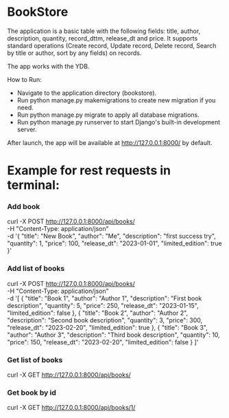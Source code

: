 # BookStore
The application is a basic table with the following fields: title, author, description, quantity, record_dttm, release_dt and price.
It supports standard operations (Create record, Update record, Delete record, Search by title or author, sort by any fields) on records.

The app works with the YDB.

How to Run:
* Navigate to the application directory (bookstore).
* Run python manage.py makemigrations to create new migration if you need.
* Run python manage.py migrate to apply all database migrations.
* Run python manage.py runserver to start Django's built-in development server.

After launch, the app will be available at http://127.0.0.1:8000/ by default.

# Example for rest requests in terminal:

### Add book
curl -X POST http://127.0.0.1:8000/api/books/ \
-H "Content-Type: application/json" \
-d '{
    "title": "New Book",
    "author": "Me",
    "description": "first success try",
    "quantity": 1,
    "price": 100,
    "release_dt": "2023-01-01",
    "limited_edition": true
}'

### Add list of books
curl -X POST http://127.0.0.1:8000/api/books/ \
-H "Content-Type: application/json" \
-d '[
    {
        "title": "Book 1",
        "author": "Author 1",
        "description": "First book description",
        "quantity": 5,
        "price": 250,
        "release_dt": "2023-01-15",
        "limited_edition": false
    },
    {
        "title": "Book 2", 
        "author": "Author 2",
        "description": "Second book description",
        "quantity": 3,
        "price": 300,
        "release_dt": "2023-02-20",
        "limited_edition": true
    },
    {
        "title": "Book 3",
        "author": "Author 3",
        "description": "Third book description",
        "quantity": 10,
        "price": 150,
        "release_dt": "2023-02-20",
        "limited_edition": false
    }
]'

### Get list of books
curl -X GET http://127.0.0.1:8000/api/books/

### Get book by id
curl -X GET http://127.0.0.1:8000/api/books/1/